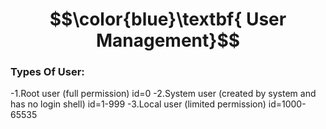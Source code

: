 # $$\color{blue}\textbf{ User Management}$$
### Types Of User:
 -1.Root user (full permission)                                 id=0
 -2.System user (created by system and has no login shell)      id=1-999
 -3.Local user (limited permission)                             id=1000-65535
